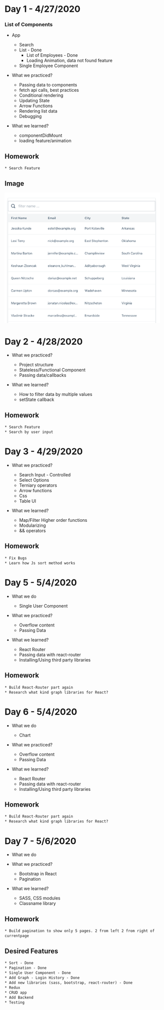 # Day 1 - 4/27/2020

### List of Components

* App
    * Search
    * List - Done
        * List of Employees - Done
        * Loading Animation, data not found feature
    * Single Employee Component

* What we practiced?
    * Passing data to components
    * fetch api calls, best practices
    * Conditional rendering
    * Updating State
    * Arrow Functions
    * Rendering list data
    * Debugging

* What we learned?
    * componentDidMount
    * loading feature/animation


## Homework
    * Search Feature


## Image
![alt text](search.png "Search")


# Day 2 - 4/28/2020

* What we practiced?
    * Project structure
    * Stateless/Functional Component
    * Passing data/callbacks

* What we learned?
    * How to filter data by multiple values
    * setState callback


## Homework
    * Search Feature
    * Search by user input 

# Day 3 - 4/29/2020
* What we practiced?
    * Search Input - Controlled
    * Select Options
    * Terniary operators
    * Arrow functions
    * Css
    * Table UI

* What we learned?
    * Map/Filter Higher order functions
    * Modularizing
    * && operators


## Homework
    * Fix Bugs
    * Learn how Js sort method works


# Day 5 - 5/4/2020

* What we do
    * Single User Component

* What we practiced?
    * Overflow content
    * Passing Data

* What we learned?
    * React Router
    * Passing data with react-router
    * Installing/Using third party libraries

## Homework
    * Build React-Router part again
    * Research what kind graph libraries for React?

# Day 6 - 5/4/2020

* What we do
    * Chart

* What we practiced?
    * Overflow content
    * Passing Data

* What we learned?
    * React Router
    * Passing data with react-router
    * Installing/Using third party libraries

## Homework
    * Build React-Router part again
    * Research what kind graph libraries for React?

# Day 7 - 5/6/2020

* What we do

* What we practiced?
    * Bootstrap in React
    * Pagination

* What we learned?
    * SASS, CSS modules
    * Classname library

## Homework
    * Build pagination to show only 5 pages. 2 from left 2 from right of currentpage



## Desired Features
    * Sort - Done
    * Pagination - Done
    * Single User Component - Done
    * Add Graph - Login History - Done
    * Add new libraries (sass, bootstrap, react-router) - Done
    * Redux
    * CRUD app
    * Add Backend
    * Testing